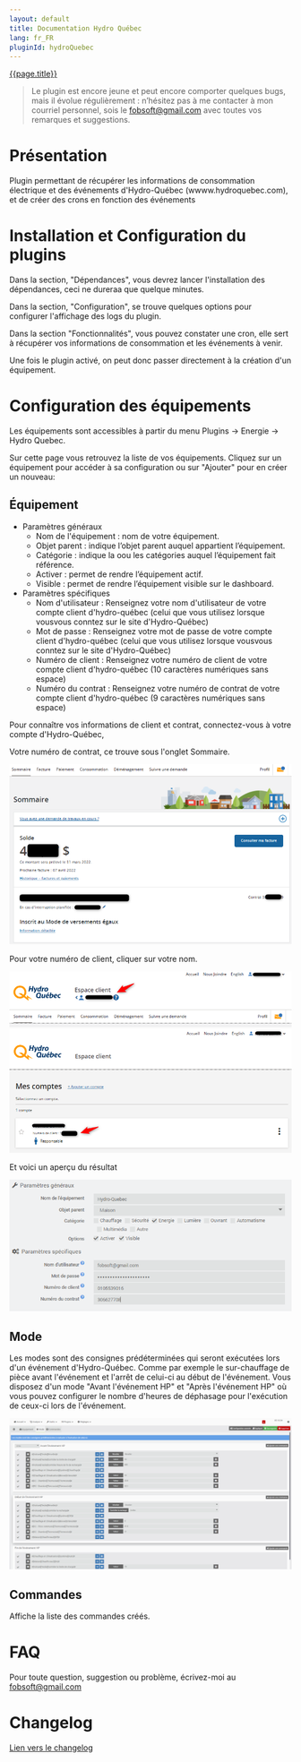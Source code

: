 ```yaml
---
layout: default
title: Documentation Hydro Québec
lang: fr_FR
pluginId: hydroQuebec
---
```


<div id="title">
<a href="../../../{{site.baseurl}}/{{page.pluginId}}/{{page.lang}}">{{page.title}}</a>
</div>

> Le plugin est encore jeune et peut encore comporter quelques bugs, mais il évolue régulièrement : n’hésitez pas à me contacter à mon courriel personnel, sois le fobsoft@gmail.com avec toutes vos remarques et suggestions.

# Présentation
Plugin permettant de récupérer les informations de consommation électrique et des événements d'Hydro-Québec (wwww.hydroquebec.com), et de créer des crons en fonction des événements

# Installation et Configuration du plugins

Dans la section, "Dépendances", vous devrez lancer l'installation des dépendances, ceci ne dureraa que quelque minutes.

Dans la section, "Configuration", se trouve quelques options pour configurer l'affichage des logs du plugin.

Dans la section "Fonctionnalités", vous pouvez constater une cron, elle sert à récupérer vos informations de consommation et les événements à venir.

Une fois le plugin activé, on peut donc passer directement à la création d'un équipement.

# Configuration des équipements
Les équipements sont accessibles à partir du menu Plugins → Energie → Hydro Quebec.

Sur cette page vous retrouvez la liste de vos équipements. Cliquez sur un équipement pour accéder à sa configuration ou sur "Ajouter" pour en créer un nouveau:

## Équipement
* Paramètres généraux
  * Nom de l'équipement : nom de votre équipement.
  * Objet parent : indique l’objet parent auquel appartient l’équipement.
  * Catégorie : indique la oou les catégories auquel l’équipement fait référence.
  * Activer : permet de rendre l’équipement actif.
  * Visible : permet de rendre l’équipement visible sur le dashboard.
* Paramètres spécifiques
  * Nom d'utilisateur : Renseignez votre nom d'utilisateur de votre compte client d'hydro-québec (celui que vous utilisez lorsque vousvous conntez sur le site d'Hydro-Québec)
  * Mot de passe : Renseignez votre mot de passe de votre compte client d'hydro-québec (celui que vous utilisez lorsque vousvous conntez sur le site d'Hydro-Québec)
  * Numéro de client : Renseignez votre numéro de client de votre compte client d'hydro-québec (10 caractères numériques sans espace)
  * Numéro du contrat : Renseignez votre numéro de contrat de votre compte client d'hydro-québec (9 caractères numériques sans espace)

Pour connaître vos informations de client et contrat, connectez-vous à votre compte d'Hydro-Québec, 
   
   Votre numéro de contrat, ce trouve sous l'onglet Sommaire.

  ![contrat](../images/contrat.png)

   Pour votre numéro de client, cliquer sur votre nom.

  ![client1](../images/client1.png)
  ![client2](../images/client2.png)

Et voici un aperçu du résultat

![equipement](../images/equipement.png)
  
## Mode
Les modes sont des consignes prédéterminées qui seront exécutées lors d'un événement d'Hydro-Québec. Comme par exemple le sur-chauffage de pièce avant l'événement et l'arrêt de celui-ci au début de l'événement. Vous disposez d'un mode "Avant l'événement HP" et "Après l'événement HP" où vous pouvez configurer le nombre d'heures de déphasage pour l'exécution de ceux-ci lors de l'événement.

![Mode1](../images/Mode1.png)

## Commandes
Affiche la liste des commandes créés.

# FAQ
Pour toute question, suggestion ou problème, écrivez-moi au fobsoft@gmail.com 

# Changelog
[Lien vers le changelog](./changelog.md)
